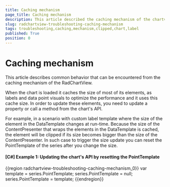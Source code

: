 ```yaml
---
title: Caching mechanism
page_title: Caching mechanism
description: This article described the caching mechanism of the chartview.
slug: radchartview-troubleshooting-caching-mechanism
tags: troubleshooting,caching,mechanism,clipped,chart,label
published: True
position: 0
---
```


# Caching mechanism

This article describes common behavior that can be encountered from the caching mechanism of the RadChartView.
      
When the chart is loaded it caches the size of most of its elements, as labels and data point visuals to optimize the performance and it uses this cache size. In order to update these elements, you need to update a property or call a method from the chart's API. 

For example, in a scenario with custom label template where the size of the element in the DataTemplate changes at run-time. Because the size of the ContentPresenter that wraps the elements in the DataTemplate is cached, the element will be clipped if its size becomes bigger than the size of the ContentPresenter. In such case to trigger the size update you can reset the PointTemplate of the series after you change the size.
	  	  
#### __[C#] Example 1: Updating the chart's API by resetting the PointTemplate__

{{region radchartview-troubleshooting-caching-mechanism_0}}
	var template = series.PointTemplate;
	series.PointTemplate = null;
	series.PointTemplate = template;
{{endregion}}




